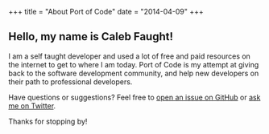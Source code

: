 +++
title = "About Port of Code"
date = "2014-04-09"
+++

## Hello, my name is Caleb Faught!
I am a self taught developer and used a lot of free and paid resources on the internet to get to where I am today.
Port of Code is my attempt at giving back to the software development community, and help new developers on their path to professional developers.


Have questions or suggestions? Feel free to [open an issue on GitHub](https://github.com/CFaught/PortOfCode/issues/new) or [ask me on Twitter](https://twitter.com/cfaught12).

Thanks for stopping by!
